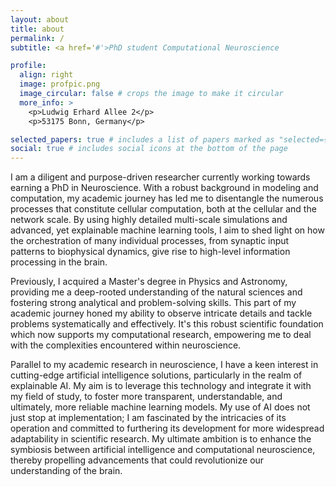 ```yaml
---
layout: about
title: about
permalink: /
subtitle: <a href='#'>PhD student Computational Neuroscience

profile:
  align: right
  image: profpic.png
  image_circular: false # crops the image to make it circular
  more_info: >
    <p>Ludwig Erhard Allee 2</p>
    <p>53175 Bonn, Germany</p>

selected_papers: true # includes a list of papers marked as "selected={true}"
social: true # includes social icons at the bottom of the page
---
```


I am a diligent and purpose-driven researcher currently working towards earning a PhD in Neuroscience. With a robust background in modeling and computation, my academic journey has led me to disentangle the numerous processes that constitute cellular computation, both at the cellular and the network scale. By using highly detailed multi-scale simulations and advanced, yet explainable machine learning tools, I aim to shed light on how the orchestration of many individual processes, from synaptic input patterns to biophysical dynamics, give rise to high-level information processing in the brain.

Previously, I acquired a Master's degree in Physics and Astronomy, providing me a deep-rooted understanding of the natural sciences and fostering strong analytical and problem-solving skills. This part of my academic journey honed my ability to observe intricate details and tackle problems systematically and effectively. It's this robust scientific foundation which now supports my computational research, empowering me to deal with the complexities encountered within neuroscience.

Parallel to my academic research in neuroscience, I have a keen interest in cutting-edge artificial intelligence solutions, particularly in the realm of explainable AI. My aim is to leverage this technology and integrate it with my field of study, to foster more transparent, understandable, and ultimately, more reliable machine learning models. My use of AI does not just stop at implementation; I am fascinated by the intricacies of its operation and committed to furthering its development for more widespread adaptability in scientific research. My ultimate ambition is to enhance the symbiosis between artificial intelligence and computational neuroscience, thereby propelling advancements that could revolutionize our understanding of the brain.